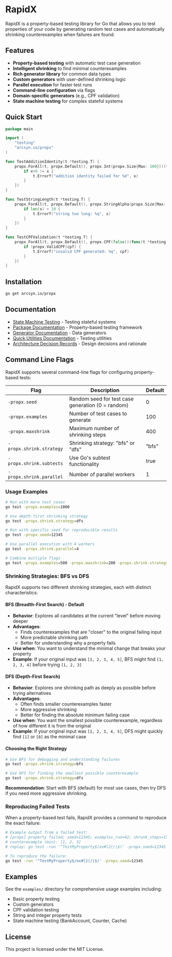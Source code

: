 # RapidX

RapidX is a property-based testing library for Go that allows you to test properties of your code by generating random test cases and automatically shrinking counterexamples when failures are found.

## Features

- **Property-based testing** with automatic test case generation
- **Intelligent shrinking** to find minimal counterexamples
- **Rich generator library** for common data types
- **Custom generators** with user-defined shrinking logic
- **Parallel execution** for faster test runs
- **Command-line configuration** via flags
- **Domain-specific generators** (e.g., CPF validation)
- **State machine testing** for complex stateful systems

## Quick Start

```go
package main

import (
    "testing"
    "arcsyn.io/propx"
)

func TestAdditionIdentity(t *testing.T) {
    propx.ForAll(t, propx.Default(), propx.Int(propx.Size{Max: 100}))(func(t *testing.T, x int) {
        if x+0 != x {
            t.Errorf("addition identity failed for %d", x)
        }
    })
}

func TestStringLength(t *testing.T) {
    propx.ForAll(t, propx.Default(), propx.StringAlpha(propx.Size{Max: 10}))(func(t *testing.T, s string) {
        if len(s) > 10 {
            t.Errorf("string too long: %q", s)
        }
    })
}

func TestCPFValidation(t *testing.T) {
    propx.ForAll(t, propx.Default(), propx.CPF(false))(func(t *testing.T, cpf string) {
        if !propx.ValidCPF(cpf) {
            t.Errorf("invalid CPF generated: %q", cpf)
        }
    })
}
```

## Installation

```bash
go get arcsyn.io/propx
```

## Documentation

- [State Machine Testing](docs/state-machine.md) - Testing stateful systems
- [Package Documentation](prop_docs.txt) - Property-based testing framework
- [Generator Documentation](gen_docs.txt) - Data generators
- [Quick Utilities Documentation](quick_docs.txt) - Testing utilities
- [Architecture Decision Records](docs/adrs) - Design decisions and rationale

## Command Line Flags

RapidX supports several command-line flags for configuring property-based tests:

| Flag | Description | Default |
|------|-------------|---------|
| `-propx.seed` | Random seed for test case generation (0 = random) | 0 |
| `-propx.examples` | Number of test cases to generate | 100 |
| `-propx.maxshrink` | Maximum number of shrinking steps | 400 |
| `-propx.shrink.strategy` | Shrinking strategy: "bfs" or "dfs" | "bfs" |
| `-propx.shrink.subtests` | Use Go's subtest functionality | true |
| `-propx.shrink.parallel` | Number of parallel workers | 1 |

### Usage Examples

```bash
# Run with more test cases
go test -propx.examples=1000

# Use depth-first shrinking strategy
go test -propx.shrink.strategy=dfs

# Run with specific seed for reproducible results
go test -propx.seed=12345

# Use parallel execution with 4 workers
go test -propx.shrink.parallel=4

# Combine multiple flags
go test -propx.examples=500 -propx.maxshrink=200 -propx.shrink.strategy=dfs -propx.shrink.parallel=2
```

### Shrinking Strategies: BFS vs DFS

RapidX supports two different shrinking strategies, each with distinct characteristics:

#### BFS (Breadth-First Search) - Default
- **Behavior**: Explores all candidates at the current "level" before moving deeper
- **Advantages**:
  - Finds counterexamples that are "closer" to the original failing input
  - More predictable shrinking path
  - Better for understanding why a property fails
- **Use when**: You want to understand the minimal change that breaks your property
- **Example**: If your original input was `[1, 2, 3, 4, 5]`, BFS might find `[1, 2, 3, 4]` before trying `[1, 2, 3]`

#### DFS (Depth-First Search)
- **Behavior**: Explores one shrinking path as deeply as possible before trying alternatives
- **Advantages**:
  - Often finds smaller counterexamples faster
  - More aggressive shrinking
  - Better for finding the absolute minimum failing case
- **Use when**: You want the smallest possible counterexample, regardless of how different it is from the original
- **Example**: If your original input was `[1, 2, 3, 4, 5]`, DFS might quickly find `[1]` or `[0]` as the minimal case

#### Choosing the Right Strategy

```bash
# Use BFS for debugging and understanding failures
go test -propx.shrink.strategy=bfs

# Use DFS for finding the smallest possible counterexample
go test -propx.shrink.strategy=dfs
```

**Recommendation**: Start with BFS (default) for most use cases, then try DFS if you need more aggressive shrinking.

### Reproducing Failed Tests

When a property-based test fails, RapidX provides a command to reproduce the exact failure:

```bash
# Example output from a failed test:
# [propx] property failed; seed=12345; examples_run=42; shrunk_steps=15
# counterexample (min): [1, 2, 3]
# replay: go test -run '^TestMyProperty$/ex#l2(/|$)' -propx.seed=12345

# To reproduce the failure:
go test -run '^TestMyProperty$/ex#l2(/|$)' -propx.seed=12345
```

## Examples

See the `examples/` directory for comprehensive usage examples including:
- Basic property testing
- Custom generators
- CPF validation testing
- String and integer property tests
- State machine testing (BankAccount, Counter, Cache)

## License

This project is licensed under the MIT License.
